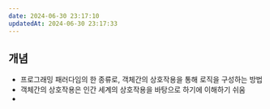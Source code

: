 ```yaml
---
date: 2024-06-30 23:17:10
updatedAt: 2024-06-30 23:17:33
---
```

## 개념
- 프로그래밍 패러다임의 한 종류로, 객체간의 상호작용을 통해 로직을 구성하는 방법
- 객체간의 상호작용은 인간 세계의 상호작용을 바탕으로 하기에 이해하기 쉬움
- 
